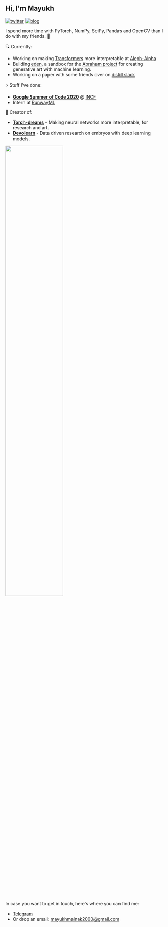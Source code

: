 ## Hi, I'm Mayukh

[![twitter](https://img.shields.io/twitter/url?label=Twitter%20%40mayukh091&style=social&url=https%3A%2F%2Ftwitter.com%2Fmayukh091)](https://twitter.com/mayukh091)
[![blog](https://img.shields.io/twitter/url?color=Black&label=Blog&style=flat-square&url=https%3A%2F%2Fmayukhdeb.github.io%2Fblog%2F)](https://mayukhdeb.github.io/blog/)
<!--
[![CV](https://img.shields.io/twitter/url?color=blue&label=CV&style=flat-square&url=https%3A%2F%2Fmayukhdeb.github.io%2Fcv.pdf)](https://mayukhdeb.github.io/cv.pdf)
-->

<!--
<code><img height="20" src="https://avatars0.githubusercontent.com/u/21003710?s=200&v=4"></code>
<code><img height="20" src="https://camo.githubusercontent.com/37d9964b95f38c96ed2cce75182f7ebda4b90f64/68747470733a2f2f676863646e2e7261776769742e6f72672f6e756d70792f6e756d70792f6d61737465722f6272616e64696e672f69636f6e732f7072696d6172792f6e756d70796c6f676f2e737667"></code>
<code><img height="20" src="https://avatars1.githubusercontent.com/u/5009934?s=200&v=4"></code>
<code><img height="20" src="https://camo.githubusercontent.com/5cb734f6fc37f645dc900e35559c60d91cc6b550/68747470733a2f2f6465762e70616e6461732e696f2f7374617469632f696d672f70616e6461732e737667"></code>
<code><img height="20" src="https://avatars3.githubusercontent.com/u/288277?s=200&v=4"></code>
-->
I spend more time with PyTorch, NumPy, SciPy, Pandas and OpenCV than I do with my friends. :space_invader:

:mag: Currently:
* Working on making [Transformers](https://arxiv.org/abs/1706.03762) more interpretable at [Aleph-Alpha](https://aleph-alpha.de/)
* Building [eden](https://github.com/abraham-ai/eden), a sandbox for the [Abraham project](https://abraham.ai/) for creating generative art with machine learning.
* Working on a paper with some friends over on [distill slack](https://distillpub.slack.com)


:zap: Stuff I've done:
* [**Google Summer of Code 2020**](https://github.com/devoworm/GSoC-2020/tree/master/Pre-trained%20Models%20(DevLearning)) @ [INCF](https://incf.org/)
* Intern at [RunwayML](https://runwayml.com/)

:green_book: Creator of:
  * [**Torch-dreams**](https://github.com/Mayukhdeb/torch-dreams) - Making neural networks more interpretable, for research and art.
  * [**Devolearn**](https://github.com/DevoLearn/devolearn) - Data driven research on embryos with deep learning models.

<!--
<p align="center">
<img src="https://raw.githubusercontent.com/Mayukhdeb/Mayukhdeb/master/deep_chicken_terminator.gif" width = "25%"/>
</p>
-->

<img src= "https://github-readme-stats.vercel.app/api?username=mayukhdeb&show_icons=true&theme=dark" width = "60%" align = "center">

In case you want to get in touch, here's where you can find me: 
* [Telegram](https://t.me/mayukh09)
* Or drop an email: [mayukhmainak2000@gmail.com](mailto:mayukhmainak2000@gmail.com)

<!---
<a href="https://github.com/mayukhdeb/">
  <img align="center" src="https://github-readme-stats.vercel.app/api/top-langs/?username=mayukhdeb" />
</a>
--->

